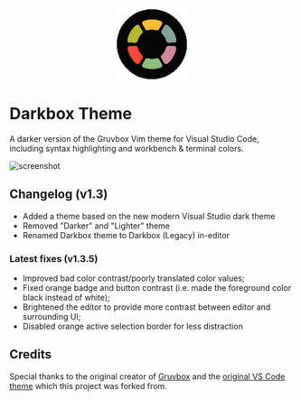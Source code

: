 <p align="center">
  <img src="https://raw.githubusercontent.com/bottledlactose/darkbox/develop/images/icon.png" alt="icon" />
</p>

# Darkbox Theme

A darker version of the Gruvbox Vim theme for Visual Studio Code, including syntax highlighting and workbench & terminal colors.

![screenshot](https://raw.githubusercontent.com/bottledlactose/vscode-darkbox/develop/images/screenshot.png)

## Changelog (v1.3)

- Added a theme based on the new modern Visual Studio dark theme
- Removed "Darker" and "Lighter" theme
- Renamed Darkbox theme to Darkbox (Legacy) in-editor

### Latest fixes (v1.3.5)

- Improved bad color contrast/poorly translated color values;
- Fixed orange badge and button contrast (i.e. made the foreground color black instead of white);
- Brightened the editor to provide more contrast between editor and surrounding UI;
- Disabled orange active selection border for less distraction

## Credits

Special thanks to the original creator of [Gruvbox](https://github.com/morhetz/gruvbox) and the [original VS Code theme](https://github.com/jdinhify/vscode-theme-gruvbox) which this project was forked from.
